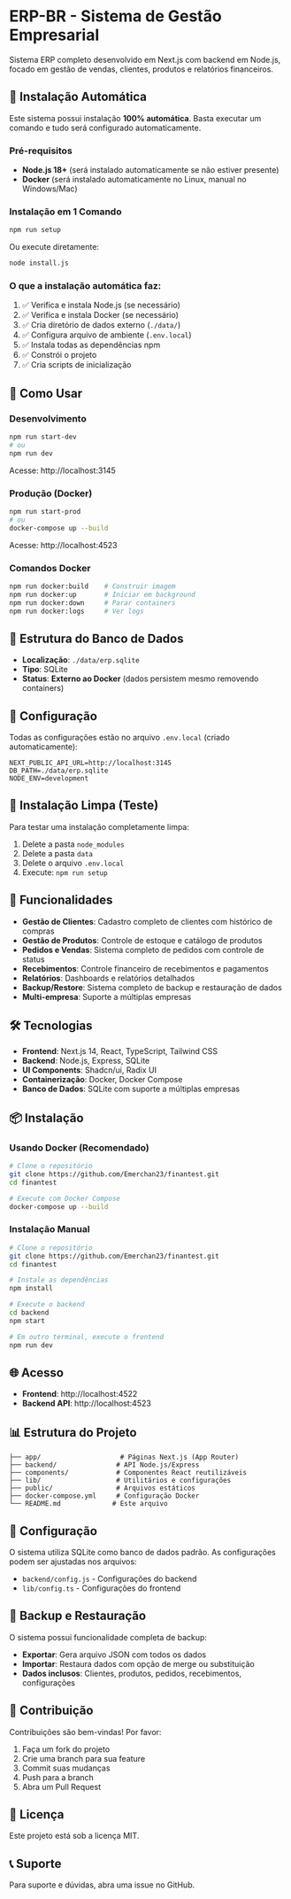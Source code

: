 # ERP-BR - Sistema de Gestão Empresarial

Sistema ERP completo desenvolvido em Next.js com backend em Node.js, focado em gestão de vendas, clientes, produtos e relatórios financeiros.

## 🚀 Instalação Automática

Este sistema possui instalação **100% automática**. Basta executar um comando e tudo será configurado automaticamente.

### Pré-requisitos

- **Node.js 18+** (será instalado automaticamente se não estiver presente)
- **Docker** (será instalado automaticamente no Linux, manual no Windows/Mac)

### Instalação em 1 Comando

```bash
npm run setup
```

Ou execute diretamente:

```bash
node install.js
```

### O que a instalação automática faz:

1. ✅ Verifica e instala Node.js (se necessário)
2. ✅ Verifica e instala Docker (se necessário)
3. ✅ Cria diretório de dados externo (`./data/`)
4. ✅ Configura arquivo de ambiente (`.env.local`)
5. ✅ Instala todas as dependências npm
6. ✅ Constrói o projeto
7. ✅ Cria scripts de inicialização

## 🎯 Como Usar

### Desenvolvimento
```bash
npm run start-dev
# ou
npm run dev
```
Acesse: http://localhost:3145

### Produção (Docker)
```bash
npm run start-prod
# ou
docker-compose up --build
```
Acesse: http://localhost:4523

### Comandos Docker
```bash
npm run docker:build    # Construir imagem
npm run docker:up       # Iniciar em background
npm run docker:down     # Parar containers
npm run docker:logs     # Ver logs
```

## 📁 Estrutura do Banco de Dados

- **Localização**: `./data/erp.sqlite`
- **Tipo**: SQLite
- **Status**: **Externo ao Docker** (dados persistem mesmo removendo containers)

## 🔧 Configuração

Todas as configurações estão no arquivo `.env.local` (criado automaticamente):

```env
NEXT_PUBLIC_API_URL=http://localhost:3145
DB_PATH=./data/erp.sqlite
NODE_ENV=development
```

## 🔄 Instalação Limpa (Teste)

Para testar uma instalação completamente limpa:

1. Delete a pasta `node_modules`
2. Delete a pasta `data`
3. Delete o arquivo `.env.local`
4. Execute: `npm run setup`

## 🚀 Funcionalidades

- **Gestão de Clientes**: Cadastro completo de clientes com histórico de compras
- **Gestão de Produtos**: Controle de estoque e catálogo de produtos
- **Pedidos e Vendas**: Sistema completo de pedidos com controle de status
- **Recebimentos**: Controle financeiro de recebimentos e pagamentos
- **Relatórios**: Dashboards e relatórios detalhados
- **Backup/Restore**: Sistema completo de backup e restauração de dados
- **Multi-empresa**: Suporte a múltiplas empresas

## 🛠️ Tecnologias

- **Frontend**: Next.js 14, React, TypeScript, Tailwind CSS
- **Backend**: Node.js, Express, SQLite
- **UI Components**: Shadcn/ui, Radix UI
- **Containerização**: Docker, Docker Compose
- **Banco de Dados**: SQLite com suporte a múltiplas empresas

## 📦 Instalação

### Usando Docker (Recomendado)

```bash
# Clone o repositório
git clone https://github.com/Emerchan23/finantest.git
cd finantest

# Execute com Docker Compose
docker-compose up --build
```

### Instalação Manual

```bash
# Clone o repositório
git clone https://github.com/Emerchan23/finantest.git
cd finantest

# Instale as dependências
npm install

# Execute o backend
cd backend
npm start

# Em outro terminal, execute o frontend
npm run dev
```

## 🌐 Acesso

- **Frontend**: http://localhost:4522
- **Backend API**: http://localhost:4523

## 📊 Estrutura do Projeto

```
├── app/                    # Páginas Next.js (App Router)
├── backend/               # API Node.js/Express
├── components/            # Componentes React reutilizáveis
├── lib/                   # Utilitários e configurações
├── public/                # Arquivos estáticos
├── docker-compose.yml     # Configuração Docker
└── README.md             # Este arquivo
```

## 🔧 Configuração

O sistema utiliza SQLite como banco de dados padrão. As configurações podem ser ajustadas nos arquivos:

- `backend/config.js` - Configurações do backend
- `lib/config.ts` - Configurações do frontend

## 💾 Backup e Restauração

O sistema possui funcionalidade completa de backup:

- **Exportar**: Gera arquivo JSON com todos os dados
- **Importar**: Restaura dados com opção de merge ou substituição
- **Dados inclusos**: Clientes, produtos, pedidos, recebimentos, configurações

## 🤝 Contribuição

Contribuições são bem-vindas! Por favor:

1. Faça um fork do projeto
2. Crie uma branch para sua feature
3. Commit suas mudanças
4. Push para a branch
5. Abra um Pull Request

## 📄 Licença

Este projeto está sob a licença MIT.

## 📞 Suporte

Para suporte e dúvidas, abra uma issue no GitHub.